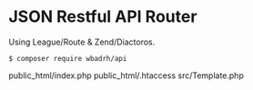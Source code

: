 # JSON Restful API Router
Using League/Route & Zend/Diactoros.

```
$ composer require wbadrh/api
```

public_html/index.php
public_html/.htaccess
src/Template.php
